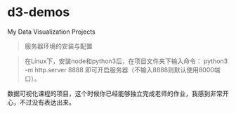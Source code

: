 # d3-demos
My Data Visualization Projects



> 服务器环境的安装与配置

> 在Linux下，安装node和python3后，在项目文件夹下输入命令：
python3 -m http.server 8888 即可开启服务器（不输入8888则默认使用8000端口）。

数据可视化课程的项目，这个时候你已经能够独立完成老师的作业，我感到非常开心，不过没有表达出来。
